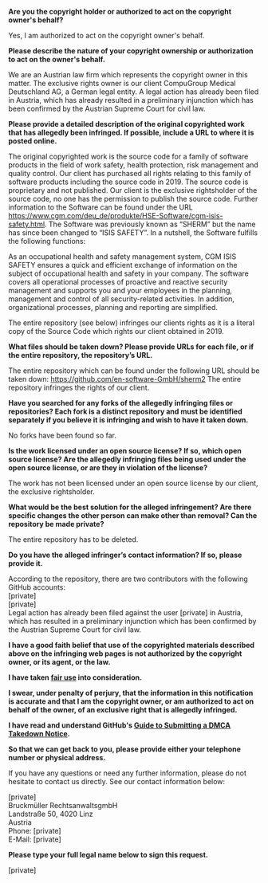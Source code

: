 **Are you the copyright holder or authorized to act on the copyright owner's behalf?**

Yes, I am authorized to act on the copyright owner's behalf.

**Please describe the nature of your copyright ownership or authorization to act on the owner's behalf.**

We are an Austrian law firm which represents the copyright owner in this matter. The exclusive rights owner is our client CompuGroup Medical Deutschland AG, a German legal entity. A legal action has already been filed in Austria, which has already resulted in a preliminary injunction which has been confirmed by the Austrian Supreme Court for civil law.

**Please provide a detailed description of the original copyrighted work that has allegedly been infringed. If possible, include a URL to where it is posted online.**

The original copyrighted work is the source code for a family of software products in the field of work safety, health protection, risk management and quality control. Our client has purchased all rights relating to this family of software products including the source code in 2019. The source code is proprietary and not published. Our client is the exclusive rightsholder of the source code, no one has the permission to publish the source code. Further information to the Software can be found under the URL https://www.cgm.com/deu_de/produkte/HSE-Software/cgm-isis-safety.html. The Software was previously known as “SHERM” but the name has since been changed to “ISIS SAFETY”. In a nutshell, the Software fulfills the following functions:

As an occupational health and safety management system, CGM ISIS SAFETY ensures a quick and efficient exchange of information on the subject of occupational health and safety in your company. The software covers all operational processes of proactive and reactive security management and supports you and your employees in the planning, management and control of all security-related activities. In addition, organizational processes, planning and reporting are simplified.

The entire repository (see below) infringes our clients rights as it is a literal copy of the Source Code which rights our client obtained in 2019.

**What files should be taken down? Please provide URLs for each file, or if the entire repository, the repository’s URL.**

The entire repository which can be found under the following URL should be taken down:
https://github.com/en-software-GmbH/sherm2
The entire repository infringes the rights of our client.

**Have you searched for any forks of the allegedly infringing files or repositories? Each fork is a distinct repository and must be identified separately if you believe it is infringing and wish to have it taken down.**

No forks have been found so far.

**Is the work licensed under an open source license? If so, which open source license? Are the allegedly infringing files being used under the open source license, or are they in violation of the license?**

The work has not been licensed under an open source license by our client, the exclusive rightsholder.

**What would be the best solution for the alleged infringement? Are there specific changes the other person can make other than removal? Can the repository be made private?**

The entire repository has to be deleted.

**Do you have the alleged infringer’s contact information? If so, please provide it.**

According to the repository, there are two contributors with the following GitHub accounts:   
[private]    
[private]    
Legal action has already been filed against the user [private] in Austria, which has resulted in a preliminary injunction which has been confirmed by the Austrian Supreme Court for civil law.

**I have a good faith belief that use of the copyrighted materials described above on the infringing web pages is not authorized by the copyright owner, or its agent, or the law.**

**I have taken <a href="https://www.lumendatabase.org/topics/22">fair use</a> into consideration.**

**I swear, under penalty of perjury, that the information in this notification is accurate and that I am the copyright owner, or am authorized to act on behalf of the owner, of an exclusive right that is allegedly infringed.**

**I have read and understand GitHub's <a href="https://docs.github.com/articles/guide-to-submitting-a-dmca-takedown-notice/">Guide to Submitting a DMCA Takedown Notice</a>.**

**So that we can get back to you, please provide either your telephone number or physical address.**

If you have any questions or need any further information, please do not hesitate to contact us directly. See our contact information below:

[private]  
Bruckmüller RechtsanwaltsgmbH    
Landstraße 50, 4020 Linz  
Austria  
Phone: [private]  
E-Mail: [private]  

**Please type your full legal name below to sign this request.**

[private]
